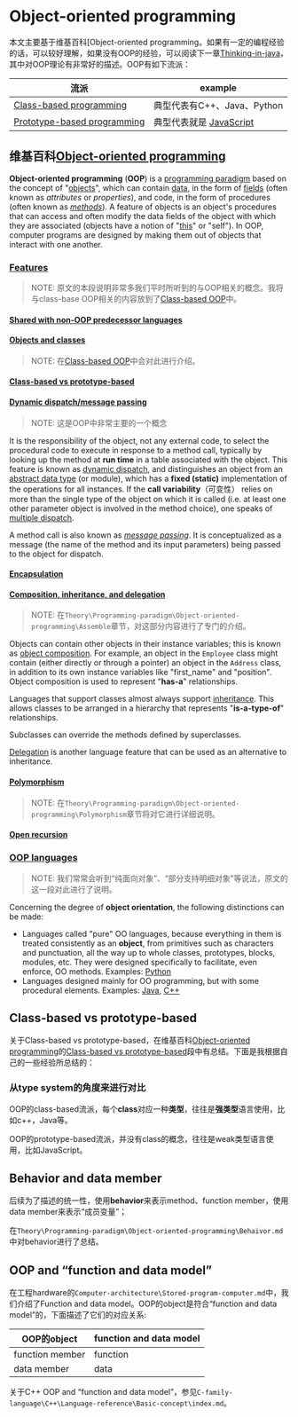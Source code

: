 # Object-oriented programming

本文主要基于维基百科[Object-oriented programming。如果有一定的编程经验的话，可以较好理解，如果没有OOP的经验，可以阅读下一章[Thinking-in-java](./Class-based-OOP/Thinking-in-java/index.md)，其中对OOP理论有非常好的描述。OOP有如下流派：

| 流派                                                         | example                                                      |
| ------------------------------------------------------------ | ------------------------------------------------------------ |
| [Class-based programming](https://en.wikipedia.org/wiki/Class-based_programming) | 典型代表有C++、Java、Python                                  |
| [Prototype-based programming](https://en.wikipedia.org/wiki/Prototype-based_programming) | 典型代表就是 [JavaScript](https://en.wikipedia.org/wiki/JavaScript) |



## 维基百科[Object-oriented programming](https://en.wikipedia.org/wiki/Object-oriented_programming)

**Object-oriented programming** (**OOP**) is a [programming paradigm](https://en.wikipedia.org/wiki/Programming_paradigm) based on the concept of "[objects](https://en.wikipedia.org/wiki/Object_(computer_science))", which can contain [data](https://en.wikipedia.org/wiki/Data), in the form of [fields](https://en.wikipedia.org/wiki/Field_(computer_science)) (often known as *attributes* or *properties*), and code, in the form of procedures (often known as *[methods](https://en.wikipedia.org/wiki/Method_(computer_science))*). A feature of objects is an object's procedures that can access and often modify the data fields of the object with which they are associated (objects have a notion of "[this](https://en.wikipedia.org/wiki/This_(computer_programming))" or "self"). In OOP, computer programs are designed by making them out of objects that interact with one another.



### [Features](https://en.wikipedia.org/wiki/Object-oriented_programming#Features)

> NOTE: 原文的本段说明非常多我们平时所听到的与OOP相关的概念。我将与class-base OOP相关的内容放到了[Class-based OOP](./Class-based-OOP/Class-based-OOP.md)中。

#### [Shared with non-OOP predecessor languages](https://en.wikipedia.org/wiki/Object-oriented_programming#Shared_with_non-OOP_predecessor_languages)



#### [Objects and classes](https://en.wikipedia.org/wiki/Object-oriented_programming#Objects_and_classes)

> NOTE: 在[Class-based OOP](./Class-based-OOP/Class-based-OOP.md)中会对此进行介绍。

#### [Class-based vs prototype-based](https://en.wikipedia.org/wiki/Object-oriented_programming#Class-based_vs_prototype-based)



#### [Dynamic dispatch/message passing](https://en.wikipedia.org/wiki/Object-oriented_programming#Dynamic_dispatch/message_passing)

> NOTE: 这是OOP中非常主要的一个概念

It is the responsibility of the object, not any external code, to select the procedural code to execute in response to a method call, typically by looking up the method at **run time** in a table associated with the object. This feature is known as [dynamic dispatch](https://en.wikipedia.org/wiki/Dynamic_dispatch), and distinguishes an object from an [abstract data type](https://en.wikipedia.org/wiki/Abstract_data_type) (or module), which has a **fixed (static)** implementation of the operations for all instances. If the **call variability**（可变性） relies on more than the single type of the object on which it is called (i.e. at least one other parameter object is involved in the method choice), one speaks of [multiple dispatch](https://en.wikipedia.org/wiki/Multiple_dispatch).

A method call is also known as *[message passing](https://en.wikipedia.org/wiki/Message_passing)*. It is conceptualized as a message (the name of the method and its input parameters) being passed to the object for dispatch.

#### [Encapsulation](https://en.wikipedia.org/wiki/Object-oriented_programming#Encapsulation)



#### [Composition, inheritance, and delegation](https://en.wikipedia.org/wiki/Object-oriented_programming#Composition,_inheritance,_and_delegation)

> NOTE: 在`Theory\Programming-paradigm\Object-oriented-programming\Assemble`章节，对这部分内容进行了专门的介绍。

Objects can contain other objects in their instance variables; this is known as [object composition](https://en.wikipedia.org/wiki/Object_composition). For example, an object in the `Employee` class might contain (either directly or through a pointer) an object in the `Address` class, in addition to its own instance variables like "first_name" and "position". Object composition is used to represent "**has-a**" relationships.

Languages that support classes almost always support [inheritance](https://en.wikipedia.org/wiki/Inheritance_(object-oriented_programming)). This allows classes to be arranged in a hierarchy that represents "**is-a-type-of**" relationships. 

Subclasses can override the methods defined by superclasses.



[Delegation](https://en.wikipedia.org/wiki/Delegation_(programming)) is another language feature that can be used as an alternative to inheritance.



#### [Polymorphism](https://en.wikipedia.org/wiki/Object-oriented_programming#Polymorphism)

> NOTE: 在`Theory\Programming-paradigm\Object-oriented-programming\Polymorphism`章节将对它进行详细说明。

#### [Open recursion](https://en.wikipedia.org/wiki/Object-oriented_programming#Open_recursion)



### [OOP languages](https://en.wikipedia.org/wiki/Object-oriented_programming#OOP_languages)

> NOTE: 我们常常会听到“纯面向对象”、“部分支持明细对象”等说法，原文的这一段对此进行了说明。

Concerning the degree of **object orientation**, the following distinctions can be made:

- Languages called "pure" OO languages, because everything in them is treated consistently as an **object**, from primitives such as characters and punctuation, all the way up to whole classes, prototypes, blocks, modules, etc. They were designed specifically to facilitate, even enforce, OO methods. Examples: [Python](https://en.wikipedia.org/wiki/Python_(programming_language))
- Languages designed mainly for OO programming, but with some procedural elements. Examples: [Java](https://en.wikipedia.org/wiki/Java_(programming_language)), [C++](https://en.wikipedia.org/wiki/C%2B%2B)



## Class-based vs prototype-based

关于Class-based vs prototype-based，在维基百科[Object-oriented programming](https://en.wikipedia.org/wiki/Object-oriented_programming)的[Class-based vs prototype-based](https://en.wikipedia.org/wiki/Object-oriented_programming#Class-based_vs_prototype-based)段中有总结。下面是我根据自己的一些经验所总结的：

### 从type system的角度来进行对比

OOP的class-based流派，每个**class**对应一种**类型**，往往是**强类型**语言使用，比如c++，Java等。

OOP的prototype-based流派，并没有class的概念，往往是weak类型语言使用，比如JavaScript。

## Behavior and data member

后续为了描述的统一性，使用**behavior**来表示method、function member，使用data member来表示“成员变量”；

在`Theory\Programming-paradigm\Object-oriented-programming\Behaivor.md`中对behavior进行了总结。



## OOP and “function and data model”

在工程hardware的`Computer-architecture\Stored-program-computer.md`中，我们介绍了Function and data model。OOP的object是符合“function and data model”的，下面描述了它们的对应关系: 

| OOP的object     | function and data model |
| --------------- | ----------------------- |
| function member | function                |
| data member     | data                    |

关于C++ OOP and “function and data model”，参见`C-family-language\C++\Language-reference\Basic-concept\index.md`。

